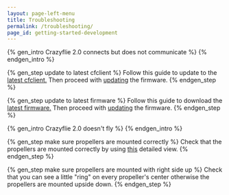 ```yaml
---
layout: page-left-menu
title: Troubleshooting
permalink: /troubleshooting/
page_id: getting-started-development
---
```


{% gen_intro Crazyflie 2.0 connects but does not communicate %}
&#32;
{% endgen_intro %}

{% gen_step update to latest cfclient %}
Follow this guide to update to the [latest cfclient.](https://www.bitcraze.io/getting-started-with-the-crazyflie-2-0/#update-src)
Then proceed with [updating](https://www.bitcraze.io/getting-started-with-the-crazyflie-2-0/#update-fw) the firmware.
{% endgen_step %}

{% gen_step update to latest firmware %}
Follow this guide to download the [latest firmware.](https://www.bitcraze.io/getting-started-with-the-crazyflie-2-0/#latest-fw)
Then proceed with [updating](https://www.bitcraze.io/getting-started-with-the-crazyflie-2-0/#update-fw) the firmware.
{% endgen_step %}
    
{% gen_intro Crazyflie 2.0 doesn't fly %}
&#32;
{% endgen_intro %}

{% gen_step make sure propellers are mounted correctly %}
Check that the propellers are mounted correctly by using [this](https://www.bitcraze.io/wp-content/uploads/2014/09/cf2_props.png) detailed view.
{% endgen_step %}

{% gen_step make sure propellers are mounted with right side up %}
Check that you can see a little "ring" on every propeller's center otherwise the propellers are mounted upside down.
{% endgen_step %}

